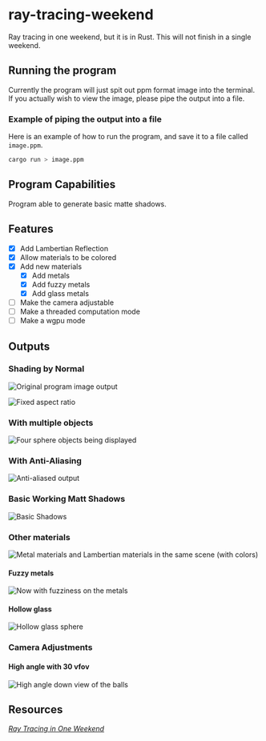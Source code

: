 # ray-tracing-weekend

Ray tracing in one weekend, but it is in Rust. This will not finish in a single weekend.

## Running the program

Currently the program will just spit out ppm format image into the terminal. If
you actually wish to view the image, please pipe the output into a file.

### Example of piping the output into a file

Here is an example of how to run the program, and save it to a file called `image.ppm`.

```bash
cargo run > image.ppm
```

## Program Capabilities

Program able to generate basic matte shadows.

## Features

- [X] Add Lambertian Reflection
- [X] Allow materials to be colored
- [X] Add new materials
  - [X] Add metals
  - [X] Add fuzzy metals
  - [X] Add glass metals
- [ ] Make the camera adjustable
- [ ] Make a threaded computation mode
- [ ] Make a wgpu mode

## Outputs

### Shading by Normal

![Original program image output](./image_archive/shade_by_normal.jpeg)

![Fixed aspect ratio](./image_archive/fixed_aspect_ratio.jpeg)

### With multiple objects

![Four sphere objects being displayed](./image_archive/fixed_faulty_hit_logic.jpeg)

### With Anti-Aliasing

![Anti-aliased output](./image_archive/antialiased.jpeg)

### Basic Working Matt Shadows

![Basic Shadows](./image_archive/basic_shadows.jpeg)

### Other materials

![Metal materials and Lambertian materials in the same scene (with colors)](./image_archive/materials.jpeg)

#### Fuzzy metals

![Now with fuzziness on the metals](./image_archive/fuzzy_metal.jpeg)

#### Hollow glass

![Hollow glass sphere](./image_archive/hollow_glass.jpeg)

### Camera Adjustments

#### High angle with 30 vfov

![High angle down view of the balls](./image_archive/high_angle_down.jpeg)

## Resources

[_Ray Tracing in One Weekend_](https://raytracing.github.io/books/RayTracingInOneWeekend.html)
